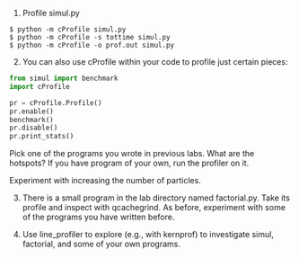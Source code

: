 

1. Profile simul.py

  ```
  $ python -m cProfile simul.py
  $ python -m cProfile -s tottime simul.py
  $ python -m cProfile -o prof.out simul.py
  ```

2. You can also use cProfile within your code to profile just certain pieces:

  ```Python
  from simul import benchmark
  import cProfile

  pr = cProfile.Profile()
  pr.enable()
  benchmark()
  pr.disable()
  pr.print_stats()
  ```

  Pick one of the programs you wrote in previous labs.  What are the hotspots?  If you have program of your own, run the profiler on it.

  Experiment with increasing the number of particles.

3. There is a small program in the lab directory named factorial.py.  Take its profile and inspect with qcachegrind.  As before, experiment with some of the programs you have written before.

4. Use line_profiler to explore (e.g., with kernprof) to investigate simul, factorial, and some of your own programs.

